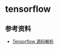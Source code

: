 # tensorflow

## 参考资料

- [Tensorflow 源码解析](https://blog.csdn.net/u013510838/article/details/84103503)
